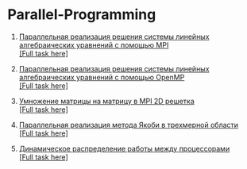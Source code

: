 # Parallel-Programming

1. [Параллельная реализация решения системы линейных алгебраических уравнений с помощью MPI](https://github.com/dariakhaetskaya/Parallel-Programming/tree/main/SLE-Solver)\
   [[Full task here]](https://ssd.sscc.ru/sites/default/files/content/attach/343/parallel_lab1_2020.pdf)
   
2. [Параллельная реализация решения системы линейных алгебраических уравнений с помощью OpenMP](https://github.com/dariakhaetskaya/Parallel-Programming/tree/main/OpenMP-SLE-Solver)\
   [[Full task here]](https://ssd.sscc.ru/sites/default/files/content/attach/343/parallel_lab2_2020.pdf)
   
3. [Умножение матрицы на матрицу в MPI 2D решетка](https://github.com/dariakhaetskaya/Parallel-Programming/tree/main/ParallelMatrixMultiplier)\
   [[Full task here]](https://ssd.sscc.ru/sites/default/files/content/attach/343/parallel_lab3_2020.pdf)
   
   
4. [Параллельная реализация метода Якоби в трехмерной области](https://github.com/dariakhaetskaya/Parallel-Programming/tree/main/DE-Solver)\
   [[Full task here]](https://ssd.sscc.ru/sites/default/files/content/attach/343/parallel_lab4_2020.pdf)

4. [Динамическое распределение работы между процессорами](https://github.com/dariakhaetskaya/Parallel-Programming/tree/main/Cluster)\
   [[Full task here]](https://ssd.sscc.ru/ru/content/opplabs/loadbalancing)
